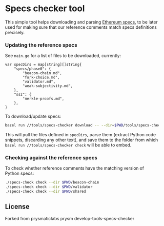 # Specs checker tool

This simple tool helps downloading and parsing [Ethereum specs](https://github.com/ethereum/consensus-specs/tree/dev/specs), 
to be later used for making sure that our reference comments match specs definitions precisely.

### Updating the reference specs
See `main.go` for a list of files to be downloaded, currently:
```golang
var specDirs = map[string][]string{
	"specs/phase0": {
		"beacon-chain.md",
		"fork-choice.md",
		"validator.md",
		"weak-subjectivity.md",
	},
	"ssz": {
		"merkle-proofs.md",
	},
}
```

To download/update specs:
```bash
bazel run //tools/specs-checker download -- --dir=$PWD/tools/specs-checker/data
```

This will pull the files defined in `specDirs`, parse them (extract Python code snippets, discarding any other text), 
and save them to the folder from which `bazel run //tools/specs-checker check` will be able to embed.

### Checking against the reference specs

To check whether reference comments have the matching version of Python specs:
```bash
./specs-check check --dir $PWD/beacon-chain
./specs-check check --dir $PWD/validator
./specs-check check --dir $PWD/shared
```


## License

Forked from prysmaticlabs prysm develop-tools-specs-checker
